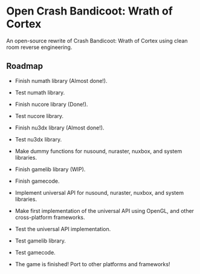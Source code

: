 # Open Crash Bandicoot: Wrath of Cortex
An open-source rewrite of Crash Bandicoot: Wrath of Cortex using clean room reverse engineering.

## Roadmap

* Finish numath library (Almost done!).

* Test numath library.

* Finish nucore library (Done!).

* Test nucore library.

* Finish nu3dx library (Almost done!).

* Test nu3dx library.

* Make dummy functions for nusound, nuraster, nuxbox, and system libraries.

* Finish gamelib library (WIP).

* Finish gamecode.

* Implement universal API for nusound, nuraster, nuxbox, and system libraries.

* Make first implementation of the universal API using OpenGL, and other cross-platform frameworks.

* Test the universal API implementation.

* Test gamelib library.

* Test gamecode.

* The game is finished! Port to other platforms and frameworks!
